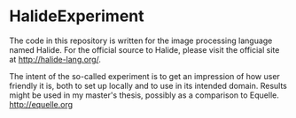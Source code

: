 # HalideExperiment
The code in this repository is written for the image processing language named Halide.
For the official source to Halide, please visit the official site at http://halide-lang.org/.

The intent of the so-called experiment is to get an impression of how user friendly it is, both to set up locally and to use in its intended domain.
Results might be used in my master's thesis, possibly as a comparison to Equelle. http://equelle.org
